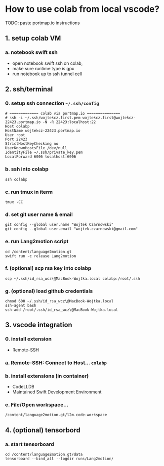 # How to use colab from local vscode?
TODO: paste portmap.io instructions

## 1. setup colab VM

### a. notebook swift ssh
* open notebook swift ssh on colab, 
* make sure runtime type is gpu
* run notebook up to ssh tunnel cell

## 2. ssh/terminal

### 0. setup ssh connection ```~/.ssh/config```
```
# ============= colab via portmap.io ===============
# ssh -i ~/.ssh/wojtekcz.first.pem wojtekcz.first@wojtekcz-22423.portmap.io -N -R 22423:localhost:22
Host colabp
HostName wojtekcz-22423.portmap.io
User root
Port 22423
StrictHostKeyChecking no
UserKnownHostsFile /dev/null
IdentityFile ~/.ssh/private_key.pem
LocalForward 6006 localhost:6006
```

### b. ssh into colabp
```
ssh colabp
```

### c. run tmux in iterm
```
tmux -CC
```

### d. set git user name & email
```
git config --global user.name "Wojtek Czarnowski"
git config --global user.email "wojtek.czarnowski@gmail.com"
```

### e. run Lang2motion script
```
cd /content/language2motion.gt
swift run -c release Lang2motion
```

### f. (optional) scp rsa key into colabp
```
scp ~/.ssh/id_rsa_wcz\@MacBook-Wojtka.local colabp:/root/.ssh
```

### g. (optional) load github credentials
```
chmod 600 ~/.ssh/id_rsa_wcz\@MacBook-Wojtka.local
ssh-agent bash
ssh-add /root/.ssh/id_rsa_wcz\@MacBook-Wojtka.local
```

## 3. vscode integration

### 0. install extension
- Remote-SSH

### a. Remote-SSH: Connect to Host... ```colabp```

### b. install extensions (in container)
- CodeLLDB
- Maintained Swift Development Environment

### c. File/Open workspace...
```
/content/language2motion.gt/l2m.code-workspace
```

## 4. (optional) tensorbord

### a. start tensorboard
```
cd /content/language2motion.gt/data
tensorboard --bind_all --logdir runs/Lang2motion/
```
